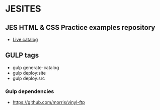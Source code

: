 # JESITES

## JES HTML & CSS Practice examples repository
* [Live catalog](http://jesidea.com/jesites)

## GULP tags
* gulp generate-catalog
* gulp deploy:site
* gulp deploy:src

### Gulp dependencies
* https://github.com/morris/vinyl-ftp